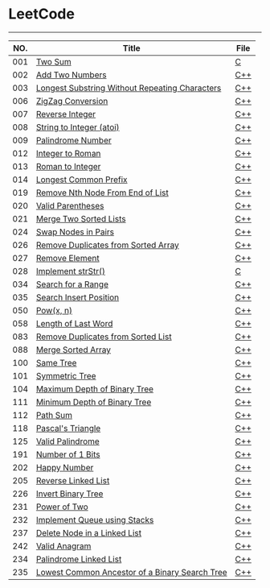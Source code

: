 # LeetCode
----------------------------------------------------------------------------------------------------------------------
  NO. |                          Title                                                                                |                   File                                                                                                 |
------|-------------------------------------------------------------------|-------------------------------------------|
  001 | [Two Sum](https://leetcode.com/problems/two-sum/)                 |[C](https://github.com/xujiada/project/blob/master/001%20Two%20Sum/solution.h)                                       |
  002 | [Add Two Numbers](https://leetcode.com/problems/add-two-numbers/) |[C++](https://github.com/xujiada/project/blob/master/002%20Add%20Two%20Numbers/main.cpp)                             |
  003 | [Longest Substring Without Repeating Characters](https://leetcode.com/problems/longest-substring-without-repeating-characters/) |[C++](https://github.com/xujiada/project/tree/master/003%20Longest%20Substring%20Without%20Repeating%20Character)    | 
  006 | [ZigZag Conversion](https://leetcode.com/problems/zigzag-conversion/) |[C++](https://github.com/xujiada/project/tree/master/006%20ZigZag%20Conversion)                                      | 
  007 | [Reverse Integer](https://leetcode.com/problems/reverse-integer/)                 |[C++](https://github.com/xujiada/project/tree/master/009%20Palindrome%20Number)                                      |
  008 | [String to Integer (atoi)](https://leetcode.com/problems/string-to-integer-atoi/)                 |[C++](https://github.com/xujiada/project/tree/master/008%20String%20to%20Integer%20(atoi))                           |
  009 | [Palindrome Number](https://leetcode.com/problems/palindrome-number/)                 |[C++](https://github.com/xujiada/project/tree/master/009%20Palindrome%20Number)                                      |
  012 | [Integer to Roman](https://leetcode.com/problems/integer-to-roman/)                 |[C++](https://github.com/xujiada/project/tree/master/012%20Integer%20to%20Roman)                                     |
  013 | [Roman to Integer](https://leetcode.com/problems/roman-to-integer/)                 |[C++](https://github.com/xujiada/project/tree/master/013%20Roman%20to%20Integer)                                     |
  014 | [Longest Common Prefix ](https://leetcode.com/problems/longest-common-prefix/)                 |[C++](https://github.com/xujiada/LeetCode/tree/master/014%20Longest%20Common%20Prefix)    |
  019 | [Remove Nth Node From End of List ](https://leetcode.com/problems/remove-nth-node-from-end-of-list/)          |[C++](https://github.com/xujiada/LeetCode/tree/master/019%20Remove%20Nth%20Node%20From%20End%20of%20List)            |
  020 | [Valid Parentheses](https://leetcode.com/problems/valid-parentheses/)          |[C++](https://github.com/xujiada/LeetCode/tree/master/020%20Valid%20Parentheses)            |
  021 | [Merge Two Sorted Lists ](https://leetcode.com/problems/merge-two-sorted-lists/)          |[C++](https://github.com/xujiada/LeetCode/tree/master/021%20Merge%20Two%20Sorted%20Lists)            |
  024 | [Swap Nodes in Pairs  ](https://leetcode.com/problems/swap-nodes-in-pairs/)          |[C++](https://github.com/xujiada/LeetCode/tree/master/024%20Swap%20Nodes%20in%20Pairs)            |
  026 | [Remove Duplicates from Sorted Array ](https://leetcode.com/problems/remove-duplicates-from-sorted-array/)          |[C++](https://github.com/xujiada/LeetCode/tree/master/026%20Remove%20Duplicates%20from%20Sorted%20Array)            |
  027 | [Remove Element ](https://leetcode.com/problems/remove-element/)          |[C++](https://github.com/xujiada/LeetCode/tree/master/027%20Remove%20Element)            |
 028 | [Implement strStr()  ](https://leetcode.com/problems/implement-strstr/)          |[C](https://github.com/xujiada/LeetCode/tree/master/028%20Implement%20strStr())            |
 034 | [Search for a Range ](https://leetcode.com/problems/search-for-a-range/)          |[C++](https://github.com/xujiada/LeetCode/tree/master/034%20Search%20for%20a%20Range)            |
  035 | [Search Insert Position ](https://leetcode.com/problems/search-insert-position/)          |[C++](https://github.com/xujiada/LeetCode/tree/master/035%20Search%20Insert%20Position)            |
 050 | [Pow(x, n) ](https://leetcode.com/problems/powx-n/)          |[C++](https://github.com/xujiada/LeetCode/tree/master/50%20Pow(x%2C%20n))            | 
 058 | [Length of Last Word ](https://leetcode.com/problems/length-of-last-word/)   |[C++](https://github.com/xujiada/LeetCode/tree/master/058%20Length%20of%20Last%20Word)            |
 083 | [Remove Duplicates from Sorted List](https://leetcode.com/problems/remove-duplicates-from-sorted-list/)          |[C++](https://github.com/xujiada/LeetCode/tree/master/083%20Remove%20Duplicates%20from%20Sorted%20List)            |
 088 | [Merge Sorted Array ](https://leetcode.com/problems/merge-sorted-array/)          |[C++](https://github.com/xujiada/LeetCode/tree/master/088%20Merge%20Sorted%20Array)            |
 100 | [Same Tree ](https://leetcode.com/problems/same-tree/)          |[C++](https://github.com/xujiada/LeetCode/tree/master/101%20Symmetric%20Tree)            |
 101 | [Symmetric Tree  ](https://leetcode.com/problems/symmetric-tree/)          |[C++](https://github.com/xujiada/LeetCode/tree/master/100%20Same%20Tree)            |
 104 | [Maximum Depth of Binary Tree  ](https://leetcode.com/problems/maximum-depth-of-binary-tree/)          |[C++](https://github.com/xujiada/LeetCode/tree/master/104%20Maximum%20Depth%20of%20Binary%20Tree)            |
 111 | [Minimum Depth of Binary Tree](https://leetcode.com/problems/maximum-depth-of-binary-tree/)          |[C++](https://github.com/xujiada/LeetCode/tree/master/111%20Minimum%20Depth%20of%20Binary%20Tree)            |
 112 | [Path Sum  ](https://leetcode.com/problems/path-sum/)          |[C++](https://github.com/xujiada/LeetCode/tree/master/112%20Path%20Sum)            |
 118 | [Pascal's Triangle](https://leetcode.com/problems/pascals-triangle/)          |[C++](https://github.com/xujiada/LeetCode/tree/master/118%20Pascal's%20Triangle)            |
 125 | [Valid Palindrome](https://leetcode.com/problems/valid-palindrome/)          |[C++](https://github.com/xujiada/LeetCode/tree/master/125%20Valid%20Palindrome)            |
 191| [Number of 1 Bits ](https://leetcode.com/problems/number-of-1-bits/)          |[C++](https://github.com/xujiada/LeetCode/tree/master/191%20Number%20of%201%20Bits)            |
 202| [Happy Number  ](https://leetcode.com/problems/number-of-1-bits/)          |[C++](https://github.com/xujiada/LeetCode/tree/master/202%20Happy%20Number)            |
 205| [Reverse Linked List](https://leetcode.com/problems/reverse-linked-list/)          |[C++](https://github.com/xujiada/LeetCode/blob/master/205%20Reverse%20Linked%20List/main.cpp)            |
 226| [Invert Binary Tree ](https://leetcode.com/problems/invert-binary-tree/)          |[C++](https://github.com/xujiada/LeetCode/tree/master/226%20Invert%20Binary%20Tree)            |
 231| [Power of Two](https://leetcode.com/problems/power-of-two/)          |[C++](https://github.com/xujiada/LeetCode/tree/master/231%20Power%20of%20Two)            |
 232| [Implement Queue using Stacks](https://leetcode.com/problems/implement-queue-using-stacks/)          |[C++](https://github.com/xujiada/LeetCode/tree/master/232%20Implement%20Queue%20using%20Stacks)            |
 237| [Delete Node in a Linked List ](https://leetcode.com/problems/delete-node-in-a-linked-list/)          |[C++](https://github.com/xujiada/LeetCode/tree/master/237%20Delete%20Node%20in%20a%20Linked%20List)            |
 242| [Valid Anagram](https://leetcode.com/problems/valid-anagram/)          |[C++](https://github.com/xujiada/LeetCode/blob/master/242%20Valid%20Anagram/main.cpp)            |
 234| [Palindrome Linked List](https://leetcode.com/problems/palindrome-linked-list/)          |[C++](https://github.com/xujiada/LeetCode/tree/master/234%20Palindrome%20Linked%20List)            |
 235| [Lowest Common Ancestor of a Binary Search Tree](https://leetcode.com/problems/lowest-common-ancestor-of-a-binary-search-tree/)          |[C++](https://github.com/xujiada/LeetCode/tree/master/235%20Lowest%20Common%20Ancestor%20of%20a%20Binary%20Search%20Tree)            |
